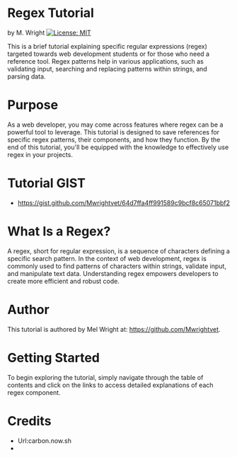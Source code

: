 # Regex Tutorial

by M. Wright [![License: MIT](https://img.shields.io/badge/License-MIT-yellow.svg)](https://opensource.org/licenses/MIT)

This is a brief tutorial explaining specific regular expressions (regex) targeted towards web development students or for those who need a reference tool. Regex patterns help in various applications, such as validating input, searching and replacing patterns within strings, and parsing data.

# Purpose

As a web developer, you may come across features where regex can be a powerful tool to leverage. This tutorial is designed to save references for specific regex patterns, their components, and how they function. By the end of this tutorial, you'll be equipped with the knowledge to effectively use regex in your projects.

# Tutorial GIST

- https://gist.github.com/Mwrightvet/64d7ffa4ff991589c9bcf8c65071bbf2

# What Is a Regex?

A regex, short for regular expression, is a sequence of characters defining a specific search pattern. In the context of web development, regex is commonly used to find patterns of characters within strings, validate input, and manipulate text data. Understanding regex empowers developers to create more efficient and robust code.

# Author

This tutorial is authored by Mel Wright at: https://github.com/Mwrightvet.

# Getting Started

To begin exploring the tutorial, simply navigate through the table of contents and click on the links to access detailed explanations of each regex component.

# Credits

- Url:carbon.now.sh
-
